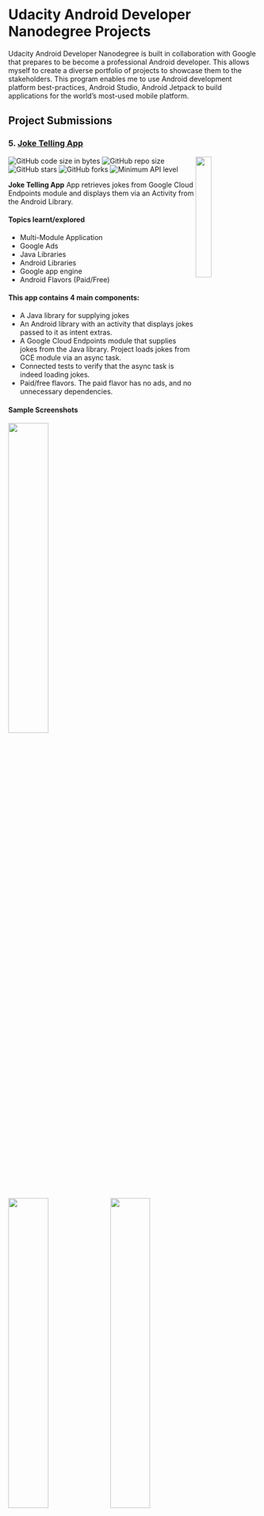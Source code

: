 # Udacity Android Developer Nanodegree Projects

Udacity Android Developer Nanodegree is built in collaboration with Google that prepares to be become a professional Android developer. This allows myself to create a diverse portfolio of projects to showcase them to the stakeholders. This program enables me to use Android development platform best-practices, Android Studio, Android Jetpack to build  applications for the world’s most-used mobile platform.


## Project Submissions

### 5. [Joke Telling App](https://github.com/thatsabhi22/udacity-build-it-bigger)

<image align="right" src="https://github.com/thatsabhi22/udacity-build-it-bigger/blob/master/app/src/main/res/mipmap-xxxhdpi/ic_launcher.png" width="25%"/>

![GitHub code size in bytes](https://img.shields.io/github/languages/code-size/thatsabhi22/udacity-build-it-bigger) ![GitHub repo size](https://img.shields.io/github/repo-size/thatsabhi22/udacity-build-it-bigger)![GitHub stars](https://img.shields.io/github/stars/thatsabhi22/udacity-build-it-bigger?style=social)  ![GitHub forks](https://img.shields.io/github/forks/thatsabhi22/udacity-build-it-bigger?style=social)  ![Minimum API level](https://img.shields.io/badge/API-21+-yellow)

**Joke Telling App** App retrieves jokes from Google Cloud Endpoints module and displays them via an Activity from the Android Library.

#### Topics learnt/explored
* Multi-Module Application
* Google Ads
* Java Libraries
* Android Libraries
* Google app engine
* Android Flavors (Paid/Free)

#### This app contains 4 main components:
- A Java library for supplying jokes
- An Android library with an activity that displays jokes passed to it as intent extras.
- A Google Cloud Endpoints module that supplies jokes from the Java library. Project loads jokes from GCE module via an async task.
- Connected tests to verify that the async task is indeed loading jokes.
- Paid/free flavors. The paid flavor has no ads, and no unnecessary dependencies.

#### Sample Screenshots
<img src="https://github.com/thatsabhi22/udacity-build-it-bigger/blob/master/Screenshots/s1.png" width="40%"/><img src="https://github.com/thatsabhi22/udacity-build-it-bigger/blob/master/Screenshots/s2.png" width="40%"/> <img src="https://github.com/thatsabhi22/udacity-build-it-bigger/blob/master/Screenshots/s3.png" width="40%"/><img src="https://github.com/thatsabhi22/udacity-build-it-bigger/blob/master/Screenshots/s4.png" width="60%"/>

#### Review from the Reviewer (Udacity)
<p align="left">
<image src="https://github.com/thatsabhi22/udacity-build-it-bigger/blob/master/BuildItBiggerReview.png" width="35%"/>
</p>

### 6. [Baking App](https://github.com/thatsabhi22/udacity-baking-app)

<image align="right" src="https://github.com/thatsabhi22/udacity-baking-app/blob/master/app/src/main/res/mipmap-xxxhdpi/ic_launcher.png" width="25%"/>

![GitHub code size in bytes](https://img.shields.io/github/languages/code-size/thatsabhi22/udacity-baking-app) ![GitHub repo size](https://img.shields.io/github/repo-size/thatsabhi22/udacity-baking-app)![GitHub stars](https://img.shields.io/github/stars/thatsabhi22/udacity-baking-app?style=social)  ![GitHub forks](https://img.shields.io/github/forks/thatsabhi22/udacity-baking-app?style=social)  ![Minimum API level](https://img.shields.io/badge/API-21+-yellow)

**Baking App** app will allow a user to select a recipe and see video-guided steps for how to complete it. It requests the data from Internet in form of JSON. The JSON file contains the recipes' instructions, ingredients, videos and images you will need to complete this project. Don’t assume that all steps of the recipe have a video. Some may have a video, an image, or no visual media at all. This app makes use of fragments very efficiently on the tablet as well as phone screen.
The fragments functionalities are being re-used in both screens.

#### Topics learnt/explored
- Fragments
- Exoplayer
- Widgets
- ButterKnife
- Retrofit ( A type-safe HTTP client )
- Scrolling Activity
- Material Design
- JSON Parsing
- RecyclerView with ViewHolder
- Cardview
- Espresso

#### This app will:
* Use **MediaPlayer/Exoplayer** to display videos.
* Handle error cases in Android.
* Add a widget to your app experience.
* Leverage a third-party library in your app.
* Use Fragments to create a responsive design that works on phones and tablets.
 

#### Sample Screenshots
<img src="https://github.com/thatsabhi22/udacity-baking-app/blob/master/Screenshots/t1.png" width="40%"/><img src="https://github.com/thatsabhi22/udacity-baking-app/blob/master/Screenshots/t2.png" width="40%"/> <img src="https://github.com/thatsabhi22/udacity-baking-app/blob/master/Screenshots/t3.png" width="40%"/><img src="https://github.com/thatsabhi22/udacity-baking-app/blob/master/Screenshots/t4.png" width="40%"/><img src="https://github.com/thatsabhi22/udacity-baking-app/blob/master/Screenshots/s1.png" width="40%"/><img src="https://github.com/thatsabhi22/udacity-baking-app/blob/master/Screenshots/s2.png" width="40%"/><img src="https://github.com/thatsabhi22/udacity-baking-app/blob/master/Screenshots/s3.png" width="40%"/><img src="https://github.com/thatsabhi22/udacity-baking-app/blob/master/Screenshots/s4.png" width="40%"/><img src="https://github.com/thatsabhi22/udacity-baking-app/blob/master/Screenshots/s5.png" width="40%"/><img src="https://github.com/thatsabhi22/udacity-baking-app/blob/master/Screenshots/s6.png" width="40%"/><img src="https://github.com/thatsabhi22/udacity-baking-app/blob/master/Screenshots/s7.png" width="40%"/><img src="https://github.com/thatsabhi22/udacity-baking-app/blob/master/Screenshots/s8.png" width="40%"/><img src="https://github.com/thatsabhi22/udacity-baking-app/blob/master/Screenshots/s9.png" width="40%"/>

#### Review from the Reviewer (Udacity)
<p align="left">
<image src="https://github.com/thatsabhi22/udacity-baking-app/blob/master/BakingAppReview.png" width="35%"/>
</p>

### 7. [Popular Movies, Stage 1](https://github.com/thatsabhi22/udacity-popular-movies-stage-1-app)

<image align="right" src="https://github.com/thatsabhi22/udacity-popular-movies-stage-1-app/blob/master/app/src/main/res/mipmap-xxxhdpi/ic_launcher.png" width="25%"/>

![GitHub code size in bytes](https://img.shields.io/github/languages/code-size/thatsabhi22/udacity-popular-movies-stage-1-app) ![GitHub repo size](https://img.shields.io/github/repo-size/thatsabhi22/udacity-popular-movies-stage-1-app)
![GitHub stars](https://img.shields.io/github/stars/thatsabhi22/udacity-popular-movies-stage-1-app?style=social)  ![GitHub forks](https://img.shields.io/github/forks/thatsabhi22/udacity-popular-movies-stage-1-app?style=social)  ![Minimum API level](https://img.shields.io/badge/API-21+-yellow)

**Popular Movies, Stage 1** app helps users discover popular and recent movies. It requests the data from Internet on MoviesDB API and this ensures data is latest and updated.

#### Topics learnt/explored
- Picasso
- AsyncTask Loader
- JSON Parsing
- RecyclerView with ViewHolder
- Grid Layout

#### This app will:
* Present the user with a grid arrangement of movie posters upon launch.
* Allow your user to change sort order via a setting:
    * The sort order can be by most popular or by highest-rated
* Allow the user to tap on a movie poster and transition to a details screen with additional information.
* Fetch data from the Internet with theMovieDB API.
* Use adapters and custom list layouts to populate list views.
* Incorporate libraries to simplify the amount of code you need to write 

#### Sample Screenshots
<img src="https://github.com/thatsabhi22/udacity-popular-movies-stage-1-app/blob/master/Screenshots/1.png" width="40%"/><img src="https://github.com/thatsabhi22/udacity-popular-movies-stage-1-app/blob/master/Screenshots/2.png" width="40%"/> <img src="https://github.com/thatsabhi22/udacity-popular-movies-stage-1-app/blob/master/Screenshots/3.png" width="40%"/><img src="https://github.com/thatsabhi22/udacity-popular-movies-stage-1-app/blob/master/Screenshots/4.png" width="40%"/>

#### Review from the Reviewer (Udacity)
<p align="left">
<image src="https://github.com/thatsabhi22/udacity-popular-movies-stage-1-app/blob/master/PopularMoviesS1.png" width="35%"/>
</p>


### 8. [Popular Movies, Stage 2](https://github.com/thatsabhi22/udacity-popular-movies-stage-2-app)

<image align="right" src="https://github.com/thatsabhi22/udacity-popular-movies-stage-2-app/blob/master/app/src/main/res/mipmap-xxxhdpi/ic_launcher.png" width="25%"/>

![GitHub code size in bytes](https://img.shields.io/github/languages/code-size/thatsabhi22/udacity-popular-movies-stage-2-app) ![GitHub repo size](https://img.shields.io/github/repo-size/thatsabhi22/udacity-popular-movies-stage-2-app)
![GitHub stars](https://img.shields.io/github/stars/thatsabhi22/udacity-popular-movies-stage-2-app?style=social)  ![GitHub forks](https://img.shields.io/github/forks/thatsabhi22/udacity-popular-movies-stage-2-app?style=social)  ![Minimum API level](https://img.shields.io/badge/API-21+-yellow)

**Popular Movies, Stage 2** app add additional functionality to the app built in Stage 1

#### Topics learnt/explored
- Android Architecture Components 
  - ViewModel 
  - LiveData
  - Repository 
  - Room Database
- Retrofit ( A type-safe HTTP client )
- Picasso ( A powerful image downloading and caching library )
- Stetho ( A debugging library for Android applications )
- Scrolling Activity
- Material Design
- JSON Parsing
- RecyclerView with ViewHolder

#### This app will:
 * Allow users to view and play trailers (either in the youtube app or a web browser).
 * Allow users to read reviews of a selected movie.
 * Allow users to mark a movie as a favorite in the details view by tapping a button (star).
 * Make use of **Android Architecture Components (Room, LiveData, ViewModel and Lifecycle)** to create a robust an efficient application.
 * Create a database using **Room** to store the names and ids of the user's favorite movies (and optionally, the rest of the information needed to display their favorites collection while offline).
 * Modify the existing sorting criteria for the main view to include an additional pivot to show their favorites collection.

#### Sample Screenshots
<img src="https://github.com/thatsabhi22/udacity-popular-movies-stage-2-app/blob/master/Screenshots/1.png" width="40%"/><img src="https://github.com/thatsabhi22/udacity-popular-movies-stage-2-app/blob/master/Screenshots/2.png" width="40%"/> <img src="https://github.com/thatsabhi22/udacity-popular-movies-stage-2-app/blob/master/Screenshots/3.png" width="40%"/><img src="https://github.com/thatsabhi22/udacity-popular-movies-stage-2-app/blob/master/Screenshots/4.png" width="40%"/><img src="https://github.com/thatsabhi22/udacity-popular-movies-stage-2-app/blob/master/Screenshots/5.png" width="40%"/><img src="https://github.com/thatsabhi22/udacity-popular-movies-stage-2-app/blob/master/Screenshots/6.png" width="40%"/><img src="https://github.com/thatsabhi22/udacity-popular-movies-stage-2-app/blob/master/Screenshots/7.png" width="40%"/><img src="https://github.com/thatsabhi22/udacity-popular-movies-stage-2-app/blob/master/Screenshots/8.png" width="40%"/><img src="https://github.com/thatsabhi22/udacity-popular-movies-stage-2-app/blob/master/Screenshots/9.png" width="40%"/>

#### Review from the Reviewer (Udacity)
<p align="left">
<image src="https://github.com/thatsabhi22/udacity-popular-movies-stage-2-app/blob/master/PopularMoviesS2.png" width="35%"/>
</p>

### 9. [XYZ Reader App](https://github.com/thatsabhi22/udacity-xyz-reader)

<image align="right" src="https://github.com/thatsabhi22/udacity-xyz-reader/blob/master/XYZReader/src/main/res/mipmap-xxxhdpi/ic_launcher.png" width="25%"/>

![GitHub code size in bytes](https://img.shields.io/github/languages/code-size/thatsabhi22/udacity-xyz-reader) ![GitHub repo size](https://img.shields.io/github/repo-size/thatsabhi22/udacity-xyz-reader)![GitHub stars](https://img.shields.io/github/stars/thatsabhi22/udacity-xyz-reader?style=social)  ![GitHub forks](https://img.shields.io/github/forks/thatsabhi22/udacity-xyz-reader?style=social)  ![Minimum API level](https://img.shields.io/badge/API-21+-yellow)

**XYZ Reader App** is a redesign of app to follow the Material Design guidelines and translate a set of static design mocks to a living and breathing app.

#### Topics learnt/explored
* Understand the fundamentals of Android design.
* Apply Material Design guidelines to a mobile application.
* Separate an interface into surfaces.
* Effectively use transitions and motion.
* Using Adaptive design for different screen sizes
* Picasso Library for Images

#### Sample Screenshots
<img src="https://github.com/thatsabhi22/udacity-xyz-reader/blob/master/Screenshots/s1.png" width="40%"/><img src="https://github.com/thatsabhi22/udacity-xyz-reader/blob/master/Screenshots/s2.png" width="40%"/> <img src="https://github.com/thatsabhi22/udacity-xyz-reader/blob/master/Screenshots/s3.png" width="40%"/>

#### Review from the Reviewer (Udacity)
<p align="left">
<image src="https://github.com/thatsabhi22/udacity-xyz-reader/blob/master/XYZReaderReview.png" width="35%"/>
</p>

### 10. [Sandwich Club App](https://github.com/thatsabhi22/udacity-sandwich-club-app)

<image align="right" src="https://github.com/thatsabhi22/udacity-sandwich-club-app/blob/master/app/src/main/res/mipmap-xxxhdpi/ic_launcher.png" width="25%"/>

![GitHub code size in bytes](https://img.shields.io/github/languages/code-size/thatsabhi22/udacity-sandwich-club-app) ![GitHub repo size](https://img.shields.io/github/repo-size/thatsabhi22/udacity-sandwich-club-app)
![GitHub stars](https://img.shields.io/github/stars/thatsabhi22/udacity-sandwich-club-app?style=social)  ![GitHub forks](https://img.shields.io/github/forks/thatsabhi22/udacity-sandwich-club-app?style=social)  ![Minimum API level](https://img.shields.io/badge/API-21+-yellow)

**Sandwich Club app** to show the details of each sandwich once it is selected.

Building a layout and populating its fields from data received as JSON is a common task for Android Developers. Although JSON parsing is usually done using libraries, writing the JSON parsing for this project will help you to better understand how it is processed.

#### Topics learnt/explored
* JSON parsing to a model object
* Design an activity layout
* Populate all fields in the layout accordingly

#### Review from the Reviewer (Udacity)
<p align="left">
<image src="https://github.com/thatsabhi22/udacity-sandwich-club-app/blob/master/SandwichClub.png" width="35%"/>
</p>




